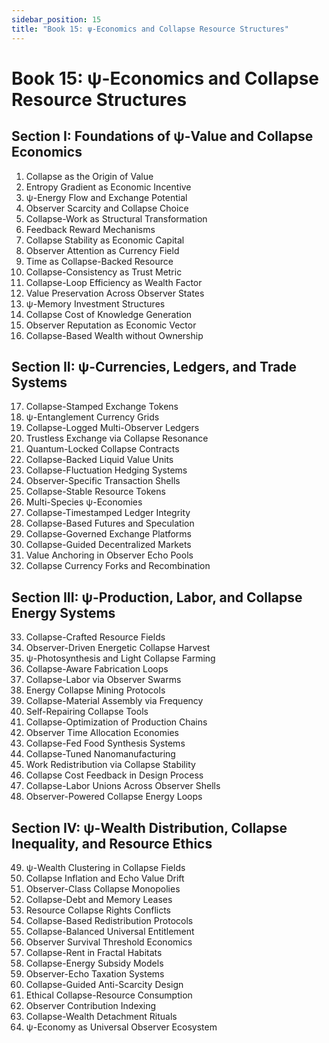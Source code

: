 ```yaml
---
sidebar_position: 15
title: "Book 15: ψ-Economics and Collapse Resource Structures"
---
```


# Book 15: ψ-Economics and Collapse Resource Structures

## Section I: Foundations of ψ-Value and Collapse Economics

1. Collapse as the Origin of Value
2. Entropy Gradient as Economic Incentive
3. ψ-Energy Flow and Exchange Potential
4. Observer Scarcity and Collapse Choice
5. Collapse-Work as Structural Transformation
6. Feedback Reward Mechanisms
7. Collapse Stability as Economic Capital
8. Observer Attention as Currency Field
9. Time as Collapse-Backed Resource
10. Collapse-Consistency as Trust Metric
11. Collapse-Loop Efficiency as Wealth Factor
12. Value Preservation Across Observer States
13. ψ-Memory Investment Structures
14. Collapse Cost of Knowledge Generation
15. Observer Reputation as Economic Vector
16. Collapse-Based Wealth without Ownership

## Section II: ψ-Currencies, Ledgers, and Trade Systems

17. Collapse-Stamped Exchange Tokens
18. ψ-Entanglement Currency Grids
19. Collapse-Logged Multi-Observer Ledgers
20. Trustless Exchange via Collapse Resonance
21. Quantum-Locked Collapse Contracts
22. Collapse-Backed Liquid Value Units
23. Collapse-Fluctuation Hedging Systems
24. Observer-Specific Transaction Shells
25. Collapse-Stable Resource Tokens
26. Multi-Species ψ-Economies
27. Collapse-Timestamped Ledger Integrity
28. Collapse-Based Futures and Speculation
29. Collapse-Governed Exchange Platforms
30. Collapse-Guided Decentralized Markets
31. Value Anchoring in Observer Echo Pools
32. Collapse Currency Forks and Recombination

## Section III: ψ-Production, Labor, and Collapse Energy Systems

33. Collapse-Crafted Resource Fields
34. Observer-Driven Energetic Collapse Harvest
35. ψ-Photosynthesis and Light Collapse Farming
36. Collapse-Aware Fabrication Loops
37. Collapse-Labor via Observer Swarms
38. Energy Collapse Mining Protocols
39. Collapse-Material Assembly via Frequency
40. Self-Repairing Collapse Tools
41. Collapse-Optimization of Production Chains
42. Observer Time Allocation Economies
43. Collapse-Fed Food Synthesis Systems
44. Collapse-Tuned Nanomanufacturing
45. Work Redistribution via Collapse Stability
46. Collapse Cost Feedback in Design Process
47. Collapse-Labor Unions Across Observer Shells
48. Observer-Powered Collapse Energy Loops

## Section IV: ψ-Wealth Distribution, Collapse Inequality, and Resource Ethics

49. ψ-Wealth Clustering in Collapse Fields
50. Collapse Inflation and Echo Value Drift
51. Observer-Class Collapse Monopolies
52. Collapse-Debt and Memory Leases
53. Resource Collapse Rights Conflicts
54. Collapse-Based Redistribution Protocols
55. Collapse-Balanced Universal Entitlement
56. Observer Survival Threshold Economics
57. Collapse-Rent in Fractal Habitats
58. Collapse-Energy Subsidy Models
59. Observer-Echo Taxation Systems
60. Collapse-Guided Anti-Scarcity Design
61. Ethical Collapse-Resource Consumption
62. Observer Contribution Indexing
63. Collapse-Wealth Detachment Rituals
64. ψ-Economy as Universal Observer Ecosystem